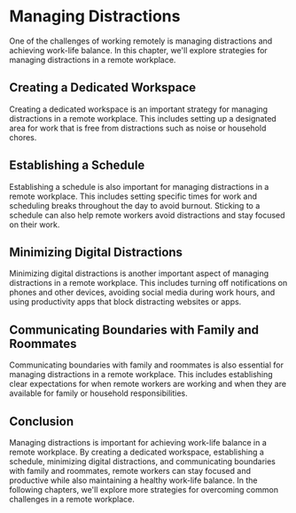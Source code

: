 # Managing Distractions

One of the challenges of working remotely is managing distractions and achieving work-life balance. In this chapter, we'll explore strategies for managing distractions in a remote workplace.

Creating a Dedicated Workspace
------------------------------

Creating a dedicated workspace is an important strategy for managing distractions in a remote workplace. This includes setting up a designated area for work that is free from distractions such as noise or household chores.

Establishing a Schedule
-----------------------

Establishing a schedule is also important for managing distractions in a remote workplace. This includes setting specific times for work and scheduling breaks throughout the day to avoid burnout. Sticking to a schedule can also help remote workers avoid distractions and stay focused on their work.

Minimizing Digital Distractions
-------------------------------

Minimizing digital distractions is another important aspect of managing distractions in a remote workplace. This includes turning off notifications on phones and other devices, avoiding social media during work hours, and using productivity apps that block distracting websites or apps.

Communicating Boundaries with Family and Roommates
--------------------------------------------------

Communicating boundaries with family and roommates is also essential for managing distractions in a remote workplace. This includes establishing clear expectations for when remote workers are working and when they are available for family or household responsibilities.

Conclusion
----------

Managing distractions is important for achieving work-life balance in a remote workplace. By creating a dedicated workspace, establishing a schedule, minimizing digital distractions, and communicating boundaries with family and roommates, remote workers can stay focused and productive while also maintaining a healthy work-life balance. In the following chapters, we'll explore more strategies for overcoming common challenges in a remote workplace.
